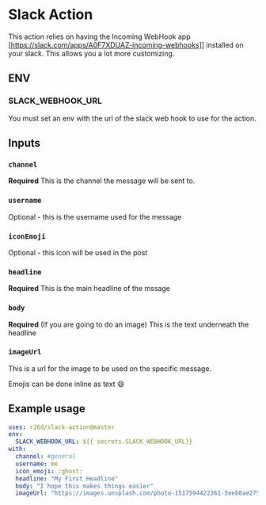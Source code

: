 # Slack Action

This action relies on having the Incoming WebHook app [https://slack.com/apps/A0F7XDUAZ-incoming-webhooks]] installed on your slack.
This allows you a lot more customizing.


## ENV

### SLACK_WEBHOOK_URL

You must set an env with the url of the slack web hook to use for the action.

## Inputs
### `channel`
**Required** This is the channel the message will be sent to.

### `username`
Optional - this is the username used for the message

### `iconEmoji`
Optional - this icon will be used in the post

### `headline`

**Required** This is the main headline of the mssage 
### `body`

**Required** (If you are going to do an image) This is the text underneath the headline
### `imageUrl`
This is a url for the image to be used on the specific message. 

Emojis can be done inline as text  :smile:

## Example usage

```yaml
uses: r26d/slack-action@master
env:
  SLACK_WEBHOOK_URL: ${{ secrets.SLACK_WEBHOOK_URL}}
with:
  channel: #general
  username: me
  icon_emoji: :ghost:
  headline: "My First Headline"
  body: "I hope this makes things easier"
  imageUrl: "https://images.unsplash.com/photo-1517594422361-5eeb8ae275a9?ixlib=rb-1.2.1&auto=format&fit=crop&w=700&q=60"

```
